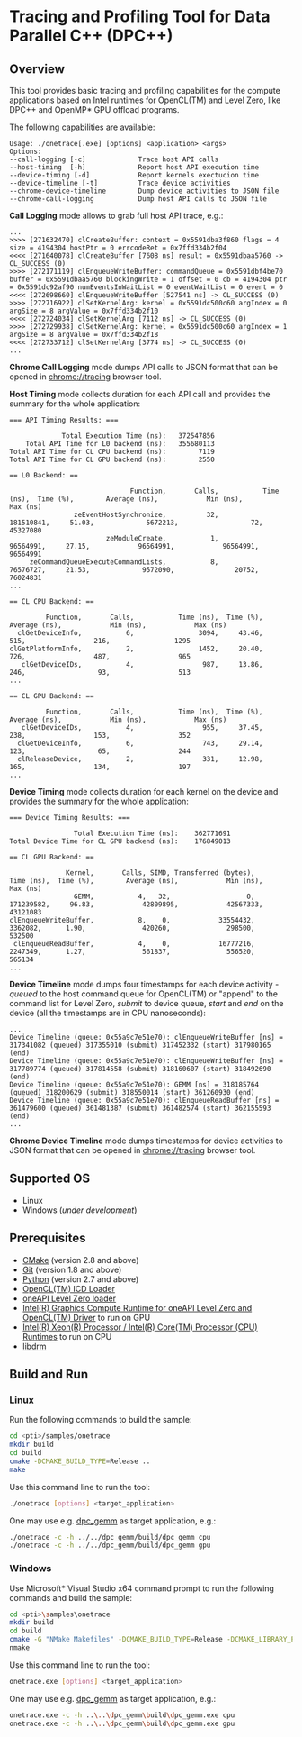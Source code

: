 # Tracing and Profiling Tool for Data Parallel C++ (DPC++)
## Overview
This tool provides basic tracing and profiling capabilities for the compute applications based on Intel runtimes for OpenCL(TM) and Level Zero, like DPC++ and OpenMP* GPU offload programs.

The following capabilities are available:
```
Usage: ./onetrace[.exe] [options] <application> <args>
Options:
--call-logging [-c]             Trace host API calls
--host-timing  [-h]             Report host API execution time
--device-timing [-d]            Report kernels exectucion time
--device-timeline [-t]          Trace device activities
--chrome-device-timeline        Dump device activities to JSON file
--chrome-call-logging           Dump host API calls to JSON file
```

**Call Logging** mode allows to grab full host API trace, e.g.:
```
...
>>>> [271632470] clCreateBuffer: context = 0x5591dba3f860 flags = 4 size = 4194304 hostPtr = 0 errcodeRet = 0x7ffd334b2f04
<<<< [271640078] clCreateBuffer [7608 ns] result = 0x5591dbaa5760 -> CL_SUCCESS (0)
>>>> [272171119] clEnqueueWriteBuffer: commandQueue = 0x5591dbf4be70 buffer = 0x5591dbaa5760 blockingWrite = 1 offset = 0 cb = 4194304 ptr = 0x5591dc92af90 numEventsInWaitList = 0 eventWaitList = 0 event = 0
<<<< [272698660] clEnqueueWriteBuffer [527541 ns] -> CL_SUCCESS (0)
>>>> [272716922] clSetKernelArg: kernel = 0x5591dc500c60 argIndex = 0 argSize = 8 argValue = 0x7ffd334b2f10
<<<< [272724034] clSetKernelArg [7112 ns] -> CL_SUCCESS (0)
>>>> [272729938] clSetKernelArg: kernel = 0x5591dc500c60 argIndex = 1 argSize = 8 argValue = 0x7ffd334b2f18
<<<< [272733712] clSetKernelArg [3774 ns] -> CL_SUCCESS (0)
...
```
**Chrome Call Logging** mode dumps API calls to JSON format that can be opened in [chrome://tracing](https://www.chromium.org/developers/how-tos/trace-event-profiling-tool) browser tool.

**Host Timing** mode collects duration for each API call and provides the summary for the whole application:
```
=== API Timing Results: ===

             Total Execution Time (ns):   372547856
    Total API Time for L0 backend (ns):   355680113
Total API Time for CL CPU backend (ns):        7119
Total API Time for CL GPU backend (ns):        2550

== L0 Backend: ==

                              Function,       Calls,           Time (ns),  Time (%),        Average (ns),            Min (ns),            Max (ns)
                zeEventHostSynchronize,          32,           181510841,     51.03,             5672213,                  72,            45327080
                        zeModuleCreate,           1,            96564991,     27.15,            96564991,            96564991,            96564991
     zeCommandQueueExecuteCommandLists,           8,            76576727,     21.53,             9572090,               20752,            76024831
...

== CL CPU Backend: ==

         Function,       Calls,           Time (ns),  Time (%),        Average (ns),            Min (ns),            Max (ns)
  clGetDeviceInfo,           6,                3094,     43.46,                 515,                 216,                1295
clGetPlatformInfo,           2,                1452,     20.40,                 726,                 487,                 965
   clGetDeviceIDs,           4,                 987,     13.86,                 246,                  93,                 513
...

== CL GPU Backend: ==

         Function,       Calls,           Time (ns),  Time (%),        Average (ns),            Min (ns),            Max (ns)
   clGetDeviceIDs,           4,                 955,     37.45,                 238,                 153,                 352
  clGetDeviceInfo,           6,                 743,     29.14,                 123,                  65,                 244
  clReleaseDevice,           2,                 331,     12.98,                 165,                 134,                 197
...
```
**Device Timing** mode collects duration for each kernel on the device and provides the summary for the whole application:
```
=== Device Timing Results: ===

                Total Execution Time (ns):    362771691
Total Device Time for CL GPU backend (ns):    176849013

== CL GPU Backend: ==

              Kernel,       Calls, SIMD, Transferred (bytes),           Time (ns),  Time (%),        Average (ns),            Min (ns),            Max (ns)
                GEMM,           4,   32,                   0,           171239582,     96.83,            42809895,            42567333,            43121083
clEnqueueWriteBuffer,           8,    0,            33554432,             3362082,      1.90,              420260,              298500,              532500
 clEnqueueReadBuffer,           4,    0,            16777216,             2247349,      1.27,              561837,              556520,              565134
...
```
**Device Timeline** mode dumps four timestamps for each device activity - *queued* to the host command queue for OpenCL(TM) or "append" to the command list for Level Zero, *submit* to device queue, *start* and *end* on the device (all the timestamps are in CPU nanoseconds):
```
...
Device Timeline (queue: 0x55a9c7e51e70): clEnqueueWriteBuffer [ns] = 317341082 (queued) 317355010 (submit) 317452332 (start) 317980165 (end)
Device Timeline (queue: 0x55a9c7e51e70): clEnqueueWriteBuffer [ns] = 317789774 (queued) 317814558 (submit) 318160607 (start) 318492690 (end)
Device Timeline (queue: 0x55a9c7e51e70): GEMM [ns] = 318185764 (queued) 318200629 (submit) 318550014 (start) 361260930 (end)
Device Timeline (queue: 0x55a9c7e51e70): clEnqueueReadBuffer [ns] = 361479600 (queued) 361481387 (submit) 361482574 (start) 362155593 (end)
...
```
**Chrome Device Timeline** mode dumps timestamps for device activities to JSON format that can be opened in [chrome://tracing](https://www.chromium.org/developers/how-tos/trace-event-profiling-tool) browser tool.

## Supported OS
- Linux
- Windows (*under development*)

## Prerequisites
- [CMake](https://cmake.org/) (version 2.8 and above)
- [Git](https://git-scm.com/) (version 1.8 and above)
- [Python](https://www.python.org/) (version 2.7 and above)
- [OpenCL(TM) ICD Loader](https://github.com/KhronosGroup/OpenCL-ICD-Loader)
- [oneAPI Level Zero loader](https://github.com/oneapi-src/level-zero)
- [Intel(R) Graphics Compute Runtime for oneAPI Level Zero and OpenCL(TM) Driver](https://github.com/intel/compute-runtime) to run on GPU
- [Intel(R) Xeon(R) Processor / Intel(R) Core(TM) Processor (CPU) Runtimes](https://software.intel.com/en-us/articles/opencl-drivers#cpu-section) to run on CPU
- [libdrm](https://gitlab.freedesktop.org/mesa/drm)

## Build and Run
### Linux
Run the following commands to build the sample:
```sh
cd <pti>/samples/onetrace
mkdir build
cd build
cmake -DCMAKE_BUILD_TYPE=Release ..
make
```
Use this command line to run the tool:
```sh
./onetrace [options] <target_application>
```
One may use e.g. [dpc_gemm](../../samples/dpc_gemm) as target application, e.g.:
```sh
./onetrace -c -h ../../dpc_gemm/build/dpc_gemm cpu
./onetrace -c -h ../../dpc_gemm/build/dpc_gemm gpu
```
### Windows
Use Microsoft* Visual Studio x64 command prompt to run the following commands and build the sample:
```sh
cd <pti>\samples\onetrace
mkdir build
cd build
cmake -G "NMake Makefiles" -DCMAKE_BUILD_TYPE=Release -DCMAKE_LIBRARY_PATH=<opencl_icd_lib_path> ..
nmake
```
Use this command line to run the tool:
```sh
onetrace.exe [options] <target_application>
```
One may use e.g. [dpc_gemm](../../samples/dpc_gemm) as target application, e.g.:
```sh
onetrace.exe -c -h ..\..\dpc_gemm\build\dpc_gemm.exe cpu
onetrace.exe -c -h ..\..\dpc_gemm\build\dpc_gemm.exe gpu
```
